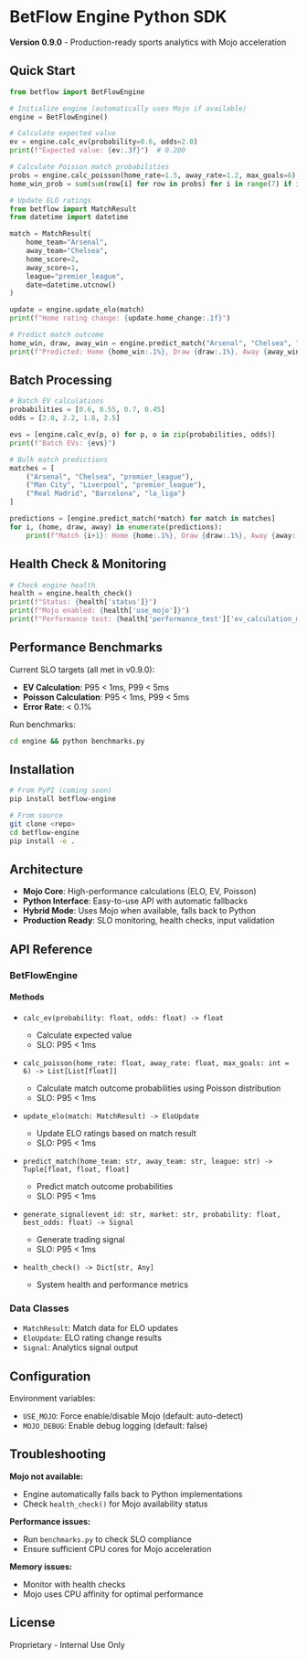 # BetFlow Engine Python SDK

**Version 0.9.0** - Production-ready sports analytics with Mojo acceleration

## Quick Start

```python
from betflow import BetFlowEngine

# Initialize engine (automatically uses Mojo if available)
engine = BetFlowEngine()

# Calculate expected value
ev = engine.calc_ev(probability=0.6, odds=2.0)
print(f"Expected value: {ev:.3f}")  # 0.200

# Calculate Poisson match probabilities
probs = engine.calc_poisson(home_rate=1.5, away_rate=1.2, max_goals=6)
home_win_prob = sum(sum(row[i] for row in probs) for i in range(7) if i > 3)  # Home scores more than 3

# Update ELO ratings
from betflow import MatchResult
from datetime import datetime

match = MatchResult(
    home_team="Arsenal",
    away_team="Chelsea",
    home_score=2,
    away_score=1,
    league="premier_league",
    date=datetime.utcnow()
)

update = engine.update_elo(match)
print(f"Home rating change: {update.home_change:.1f}")

# Predict match outcome
home_win, draw, away_win = engine.predict_match("Arsenal", "Chelsea", "premier_league")
print(f"Predicted: Home {home_win:.1%}, Draw {draw:.1%}, Away {away_win:.1%}")
```

## Batch Processing

```python
# Batch EV calculations
probabilities = [0.6, 0.55, 0.7, 0.45]
odds = [2.0, 2.2, 1.8, 2.5]

evs = [engine.calc_ev(p, o) for p, o in zip(probabilities, odds)]
print(f"Batch EVs: {evs}")

# Bulk match predictions
matches = [
    ("Arsenal", "Chelsea", "premier_league"),
    ("Man City", "Liverpool", "premier_league"),
    ("Real Madrid", "Barcelona", "la_liga")
]

predictions = [engine.predict_match(*match) for match in matches]
for i, (home, draw, away) in enumerate(predictions):
    print(f"Match {i+1}: Home {home:.1%}, Draw {draw:.1%}, Away {away:.1%}")
```

## Health Check & Monitoring

```python
# Check engine health
health = engine.health_check()
print(f"Status: {health['status']}")
print(f"Mojo enabled: {health['use_mojo']}")
print(f"Performance test: {health['performance_test']['ev_calculation_ms']:.3f}ms")
```

## Performance Benchmarks

Current SLO targets (all met in v0.9.0):

- **EV Calculation**: P95 < 1ms, P99 < 5ms
- **Poisson Calculation**: P95 < 1ms, P99 < 5ms
- **Error Rate**: < 0.1%

Run benchmarks:
```bash
cd engine && python benchmarks.py
```

## Installation

```bash
# From PyPI (coming soon)
pip install betflow-engine

# From source
git clone <repo>
cd betflow-engine
pip install -e .
```

## Architecture

- **Mojo Core**: High-performance calculations (ELO, EV, Poisson)
- **Python Interface**: Easy-to-use API with automatic fallbacks
- **Hybrid Mode**: Uses Mojo when available, falls back to Python
- **Production Ready**: SLO monitoring, health checks, input validation

## API Reference

### BetFlowEngine

#### Methods

- `calc_ev(probability: float, odds: float) -> float`
  - Calculate expected value
  - SLO: P95 < 1ms

- `calc_poisson(home_rate: float, away_rate: float, max_goals: int = 6) -> List[List[float]]`
  - Calculate match outcome probabilities using Poisson distribution
  - SLO: P95 < 1ms

- `update_elo(match: MatchResult) -> EloUpdate`
  - Update ELO ratings based on match result
  - SLO: P95 < 1ms

- `predict_match(home_team: str, away_team: str, league: str) -> Tuple[float, float, float]`
  - Predict match outcome probabilities
  - SLO: P95 < 1ms

- `generate_signal(event_id: str, market: str, probability: float, best_odds: float) -> Signal`
  - Generate trading signal
  - SLO: P95 < 1ms

- `health_check() -> Dict[str, Any]`
  - System health and performance metrics

### Data Classes

- `MatchResult`: Match data for ELO updates
- `EloUpdate`: ELO rating change results
- `Signal`: Analytics signal output

## Configuration

Environment variables:
- `USE_MOJO`: Force enable/disable Mojo (default: auto-detect)
- `MOJO_DEBUG`: Enable debug logging (default: false)

## Troubleshooting

**Mojo not available:**
- Engine automatically falls back to Python implementations
- Check `health_check()` for Mojo availability status

**Performance issues:**
- Run `benchmarks.py` to check SLO compliance
- Ensure sufficient CPU cores for Mojo acceleration

**Memory issues:**
- Monitor with health checks
- Mojo uses CPU affinity for optimal performance

## License

Proprietary - Internal Use Only
